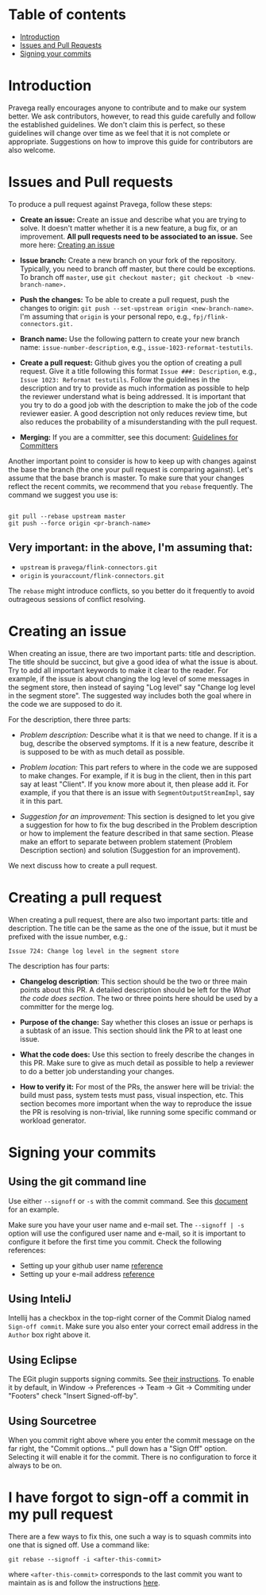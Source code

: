 # Table of contents

 - [Introduction](#introduction)
 - [Issues and Pull Requests](#issues-and-pull-requests)
 - [Signing your commits](#signing-your-commits)

# Introduction

Pravega really encourages anyone to contribute and to make our system better. We ask contributors, however, to read this guide carefully and follow the established guidelines. We don't claim this is perfect, so these guidelines will change over time as we feel that it is not complete or appropriate. Suggestions on how to improve this guide for contributors are also welcome.

# Issues and Pull requests <a name="issue"></a>

To produce a pull request against Pravega, follow these steps:

- **Create an issue:** Create an issue and describe what you are trying to solve. It doesn't matter whether it is a new feature, a bug fix, or an improvement. **All pull requests need to be associated to an issue.** See more here: [Creating an issue](#creating-an-issue)

- **Issue branch:** Create a new branch on your fork of the repository. Typically, you need to branch off master, but there could be exceptions. To branch off `master`, use `git checkout master; git checkout -b <new-branch-name>.`

- **Push the changes:** To be able to create a pull request, push the changes to origin: `git push --set-upstream origin <new-branch-name>`. I'm assuming that `origin` is your personal repo, e.g., `fpj/flink-connectors.git.`

- **Branch name:** Use the following pattern to create your new branch name: `issue-number-description`, e.g., `issue-1023-reformat-testutils`.

- **Create a pull request:** Github gives you the option of creating a pull request. Give it a title following this format `Issue ###: Description`, e.g., `Issue 1023: Reformat testutils`. Follow the guidelines in the description and try to provide as much information as possible to help the reviewer understand what is being addressed. It is important that you try to do a good job with the description to make the job of the code reviewer easier. A good description not only reduces review time, but also reduces the probability of a misunderstanding with the pull request.

- **Merging:** If you are a committer, see this document: [Guidelines for Committers](https://github.com/pravega/flink-connectors/wiki/guidelines-for-committers)

Another important point to consider is how to keep up with changes against the base the branch (the one your pull request is comparing against). Let's assume that the base branch is master. To make sure that your changes reflect the recent commits, we recommend that you `rebase` frequently. The command we suggest you use is:

```

git pull --rebase upstream master
git push --force origin <pr-branch-name>
```
## Very important: in the above, I'm assuming that:

- `upstream` is `pravega/flink-connectors.git`
- `origin` is `youraccount/flink-connectors.git`

The `rebase` might introduce conflicts, so you better do it frequently to avoid outrageous sessions of conflict resolving.

# Creating an issue

When creating an issue, there are two important parts: title and description. The title should be succinct, but give a good idea of what the issue is about. Try to add all important keywords to make it clear to the reader. For example, if the issue is about changing the log level of some messages in the segment store, then instead of saying "Log level" say "Change log level in the segment store". The suggested way includes both the goal where in the code we are supposed to do it.

For the description, there three parts:

- _Problem description:_ Describe what it is that we need to change. If it is a bug, describe the observed symptoms. If it is a new feature, describe it is supposed to be with as much detail as possible.

- _Problem location:_ This part refers to where in the code we are supposed to make changes. For example, if it is bug in the client, then in this part say at least "Client". If you know more about it, then please add it. For example, if you that there is an issue with `SegmentOutputStreamImpl`, say it in this part.

- _Suggestion for an improvement:_ This section is designed to let you give a suggestion for how to fix the bug described in the Problem description or how to implement the feature described in that same section. Please make an effort to separate between problem statement (Problem Description section) and solution (Suggestion for an improvement).

We next discuss how to create a pull request.

# Creating a pull request

When creating a pull request, there are also two important parts: title and description. The title can be the same as the one of the issue, but it must be prefixed with the issue number, e.g.:

```
Issue 724: Change log level in the segment store
```
The description has four parts:

- **Changelog description**: This section should be the two or three main points about this PR. A detailed description should be left for the _What the code does section_. The two or three points here should be used by a committer for the merge log.

- **Purpose of the change:** Say whether this closes an issue or perhaps is a subtask of an issue. This section should link the PR to at least one issue.

- **What the code does:** Use this section to freely describe the changes in this PR. Make sure to give as much detail as possible to help a reviewer to do a better job understanding your changes.

- **How to verify it:** For most of the PRs, the answer here will be trivial: the build must pass, system tests must pass, visual inspection, etc. This section becomes more important when the way to reproduce the issue the PR is resolving is non-trivial, like running some specific command or workload generator.

# Signing your commits

## Using the git command line

Use either `--signoff` or `-s` with the commit command. See this [document](https://probot.github.io/apps/dco/) for an example.

Make sure you have your user name and e-mail set. The `--signoff | -s` option will use the configured user name and e-mail, so it is important to configure it before the first time you commit. Check the following references:

- Setting up your github user name [reference](https://help.github.com/articles/setting-your-username-in-git/)
- Setting up your e-mail address [reference](https://help.github.com/articles/setting-your-commit-email-address-in-git/)

## Using InteliJ

Intellij has a checkbox in the top-right corner of the Commit Dialog named `Sign-off commit`. Make sure you also enter your correct email address in the `Author` box right above it.

## Using Eclipse

The EGit plugin supports signing commits. See [their instructions](https://wiki.eclipse.org/EGit/User_Guide/One_page). To enable it by default, in Window -> Preferences -> Team -> Git -> Commiting under "Footers" check "Insert Signed-off-by".

## Using Sourcetree

When you commit right above where you enter the commit message on the far right, the "Commit options..." pull down has a "Sign Off" option. Selecting it will enable it for the commit. There is no configuration to force it always to be on.

# I have forgot to sign-off a commit in my pull request
There are a few ways to fix this, one such a way is to squash commits into one that is signed off. Use a command like:
```
git rebase --signoff -i <after-this-commit>
```
where `<after-this-commit>` corresponds to the last commit you want to maintain as is and follow the instructions [here](https://git-scm.com/docs/git-rebase#_interactive_mode).
